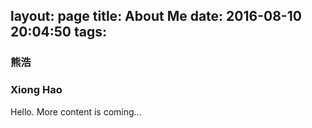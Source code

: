 layout: page
title: About Me
date: 2016-08-10 20:04:50
tags:
---
### 熊浩 ###
### Xiong Hao ###

Hello.
More content is coming...